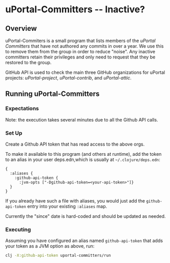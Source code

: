 # uPortal-Committers -- Inactive?

## Overview

uPortal-Commiters is a small program that lists members of the 
_uPortal Committers_ that have not authored any commits in over a year.
We use this to remove them from the group in order to reduce "noise".
Any inactive committers retain their privileges and only need to request
that they be restored to the group.

GitHub API is used to check the main three GitHub organizations for
uPortal projects: _uPortal-project_, _uPortal-contrib_, and
_uPortal-attic_.

## Running uPortal-Committers

### Expectations

Note: the execution takes several minutes due to all the Github API calls.

### Set Up

Create a Github API token that has read access to the above orgs.

To make it available to this program (and others at runtime), add the token
to an alias in your user deps.edn,which is usually at `~/.clojure/deps.edn`:

```edn
{
  :aliases {
    :github-api-token {
      :jvm-opts ["-Dgithub-api-token=<your-api-token>"]}
  }
}
```

If you already have such a file with aliases, you would just add the
`github-api-token` entry into your existing `:aliases` map.

Currently the "since" date is hard-coded and should be updated as needed.

### Executing

Assuming you have configured an alias named `github-api-token` that adds
your token as a JVM option as above, run:

```sh
clj -X:github-api-token uportal-committers/run
```


